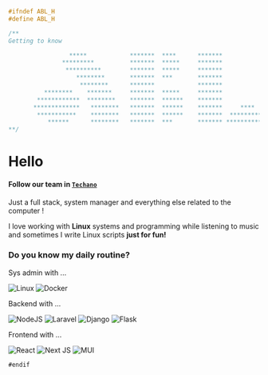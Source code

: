 ```c++
#ifndef ABL_H
#define ABL_H

/**
Getting to know 

                 *****            *******  ****      *******                    
               *********          *******  *****     *******                    
                **********        *******  *****     *******                    
                   ********       *******  ***       *******                    
                    ********      *******            *******                    
          ********    *******     *******  *****     *******                    
        ************  ********    *******  ******    *******                    
       *************   ********   *******  ******    *******     ****           
        ***********    ********   *******  ******    *******  **********        
           ******      ********   *******  ***       ******* ************      
**/
```

# **Hello**

#### Follow our team in [`Techano`](https://github.com/techanodev)

Just a full stack, system manager and everything else related to the computer !

I love working with **Linux** systems and programming while listening to music and sometimes I write Linux scripts **just for fun!**

### Do you know my daily routine?

Sys admin with ...

![Linux](https://img.shields.io/badge/Linux-FCC624?style=for-the-badge&logo=linux&logoColor=black)
![Docker](https://img.shields.io/badge/docker-%230db7ed.svg?style=for-the-badge&logo=docker&logoColor=white)

Backend with ...

![NodeJS](https://img.shields.io/badge/node.js-6DA55F?style=for-the-badge&logo=node.js&logoColor=white)
![Laravel](https://img.shields.io/badge/laravel-%23FF2D20.svg?style=for-the-badge&logo=laravel&logoColor=white)
![Django](https://img.shields.io/badge/django-%23092E20.svg?style=for-the-badge&logo=django&logoColor=white)
![Flask](https://img.shields.io/badge/flask-%23000.svg?style=for-the-badge&logo=flask&logoColor=white)

Frontend with ...

![React](https://img.shields.io/badge/react-%2320232a.svg?style=for-the-badge&logo=react&logoColor=%2361DAFB)
![Next JS](https://img.shields.io/badge/Next-black?style=for-the-badge&logo=next.js&logoColor=white)
![MUI](https://img.shields.io/badge/MUI-%230081CB.svg?style=for-the-badge&logo=mui&logoColor=white)

```
#endif
```
